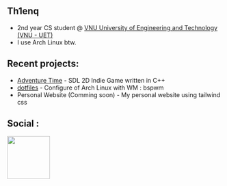 ## Th1enq

- 2nd year CS student @ [VNU University of Engineering and Technology (VNU - UET) ](https://uet.vnu.edu.vn)
- I use Arch Linux btw.

## Recent projects:

- [Adventure Time](https://github.com/th1enq/Adventure-Time) - SDL 2D Indie Game written in C++ 
- [dotfiles](https://github.com/th1enq/dotfiles) - Configure of Arch Linux with WM : bspwm
- Personal Website (Comming soon) - My personal website using tailwind css

## Social :
  <a href="https://www.facebook.com/th1enq"><img src="https://scontent-lga3-1.xx.fbcdn.net/v/t39.8562-6/422083590_1312812522712666_5569536549360094726_n.png?_nc_cat=111&ccb=1-7&_nc_sid=f537c7&_nc_ohc=ErnBpuTwh3sQ7kNvgEc_s4p&_nc_ht=scontent-lga3-1.xx&oh=00_AYC16H_vJyYFzJBDGnuX-UYqI0w5L9MLL7TGcIEi1xsF_A&oe=66CCACBC" height="100px" /></a>
